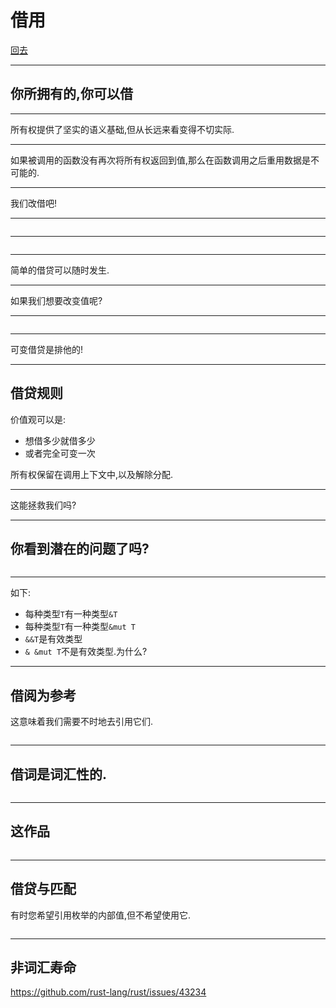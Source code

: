 # 借用

[回去](toc/default.html)

---

## 你所拥有的,你可以借

---

所有权提供了坚实的语义基础,但从长远来看变得不切实际.

---

如果被调用的函数没有再次将所有权返回到值,那么在函数调用之后重用数据是不可能的.

---

我们改借吧!

---

<pre><code data-source="chapters/shared/code/borrowing/1.rs" data-trim="hljs rust" class="lang-rust"></code></pre>

---

<pre class="diagram" data-source="chapters/shared/diagram/borrowing/1.diagram"></pre>

---

简单的借贷可以随时发生.

---

如果我们想要改变值呢?

---

<pre><code data-source="chapters/shared/code/borrowing/2.rs" data-trim="hljs rust" class="lang-rust"></code></pre>

---

可变借贷是排他的!

---

## 借贷规则

价值观可以是:

-   想借多少就借多少
-   或者完全可变一次

所有权保留在调用上下文中,以及解除分配.

---

这能拯救我们吗?

---

## 你看到潜在的问题了吗?

<pre><code data-source="chapters/shared/code/borrowing/3.rs" data-trim="hljs rust"></code></pre>

---

如下:

-   每种类型`T`有一种类型`&T`
-   每种类型`T`有一种类型`&mut T`
-   `&&T`是有效类型
-   `& &mut T`不是有效类型.为什么?

---

## 借阅为参考

这意味着我们需要不时地去引用它们.

<pre><code data-source="chapters/shared/code/borrowing/4.rs" data-trim="hljs rust" class="lang-rust"></code></pre>

---

## 借词是词汇性的.

<pre><code data-source="chapters/shared/code/borrowing/5.rs" data-trim="hljs rust" class="lang-rust"></code></pre>

---

## 这作品

<pre><code data-source="chapters/shared/code/borrowing/6.rs" data-trim="hljs rust" class="lang-rust"></code></pre>

---

## 借贷与匹配

有时您希望引用枚举的内部值,但不希望使用它.

<pre><code data-source="chapters/shared/code/borrowing/7.rs" data-trim="hljs rust" class="lang-rust"></code></pre>

---

## 非词汇寿命

<https://github.com/rust-lang/rust/issues/43234>
